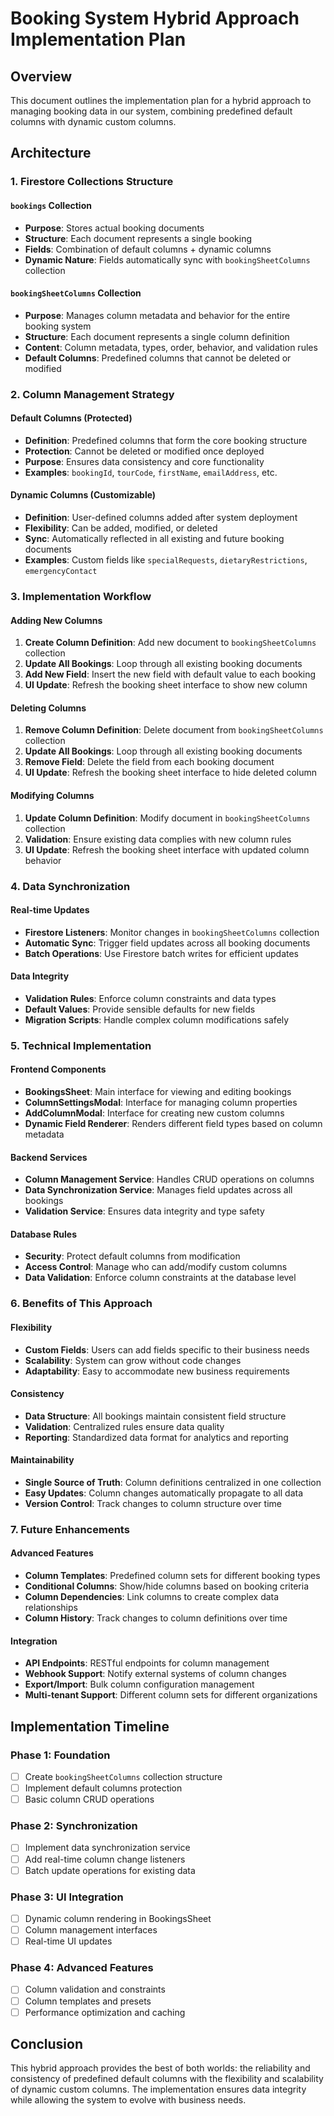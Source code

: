 # Booking System Hybrid Approach Implementation Plan

## Overview

This document outlines the implementation plan for a hybrid approach to managing booking data in our system, combining predefined default columns with dynamic custom columns.

## Architecture

### 1. Firestore Collections Structure

#### `bookings` Collection

- **Purpose**: Stores actual booking documents
- **Structure**: Each document represents a single booking
- **Fields**: Combination of default columns + dynamic columns
- **Dynamic Nature**: Fields automatically sync with `bookingSheetColumns` collection

#### `bookingSheetColumns` Collection

- **Purpose**: Manages column metadata and behavior for the entire booking system
- **Structure**: Each document represents a single column definition
- **Content**: Column metadata, types, order, behavior, and validation rules
- **Default Columns**: Predefined columns that cannot be deleted or modified

### 2. Column Management Strategy

#### Default Columns (Protected)

- **Definition**: Predefined columns that form the core booking structure
- **Protection**: Cannot be deleted or modified once deployed
- **Purpose**: Ensures data consistency and core functionality
- **Examples**: `bookingId`, `tourCode`, `firstName`, `emailAddress`, etc.

#### Dynamic Columns (Customizable)

- **Definition**: User-defined columns added after system deployment
- **Flexibility**: Can be added, modified, or deleted
- **Sync**: Automatically reflected in all existing and future booking documents
- **Examples**: Custom fields like `specialRequests`, `dietaryRestrictions`, `emergencyContact`

### 3. Implementation Workflow

#### Adding New Columns

1. **Create Column Definition**: Add new document to `bookingSheetColumns` collection
2. **Update All Bookings**: Loop through all existing booking documents
3. **Add New Field**: Insert the new field with default value to each booking
4. **UI Update**: Refresh the booking sheet interface to show new column

#### Deleting Columns

1. **Remove Column Definition**: Delete document from `bookingSheetColumns` collection
2. **Update All Bookings**: Loop through all existing booking documents
3. **Remove Field**: Delete the field from each booking document
4. **UI Update**: Refresh the booking sheet interface to hide deleted column

#### Modifying Columns

1. **Update Column Definition**: Modify document in `bookingSheetColumns` collection
2. **Validation**: Ensure existing data complies with new column rules
3. **UI Update**: Refresh the booking sheet interface with updated column behavior

### 4. Data Synchronization

#### Real-time Updates

- **Firestore Listeners**: Monitor changes in `bookingSheetColumns` collection
- **Automatic Sync**: Trigger field updates across all booking documents
- **Batch Operations**: Use Firestore batch writes for efficient updates

#### Data Integrity

- **Validation Rules**: Enforce column constraints and data types
- **Default Values**: Provide sensible defaults for new fields
- **Migration Scripts**: Handle complex column modifications safely

### 5. Technical Implementation

#### Frontend Components

- **BookingsSheet**: Main interface for viewing and editing bookings
- **ColumnSettingsModal**: Interface for managing column properties
- **AddColumnModal**: Interface for creating new custom columns
- **Dynamic Field Renderer**: Renders different field types based on column metadata

#### Backend Services

- **Column Management Service**: Handles CRUD operations on columns
- **Data Synchronization Service**: Manages field updates across all bookings
- **Validation Service**: Ensures data integrity and type safety

#### Database Rules

- **Security**: Protect default columns from modification
- **Access Control**: Manage who can add/modify custom columns
- **Data Validation**: Enforce column constraints at the database level

### 6. Benefits of This Approach

#### Flexibility

- **Custom Fields**: Users can add fields specific to their business needs
- **Scalability**: System can grow without code changes
- **Adaptability**: Easy to accommodate new business requirements

#### Consistency

- **Data Structure**: All bookings maintain consistent field structure
- **Validation**: Centralized rules ensure data quality
- **Reporting**: Standardized data format for analytics and reporting

#### Maintainability

- **Single Source of Truth**: Column definitions centralized in one collection
- **Easy Updates**: Column changes automatically propagate to all data
- **Version Control**: Track changes to column structure over time

### 7. Future Enhancements

#### Advanced Features

- **Column Templates**: Predefined column sets for different booking types
- **Conditional Columns**: Show/hide columns based on booking criteria
- **Column Dependencies**: Link columns to create complex data relationships
- **Column History**: Track changes to column definitions over time

#### Integration

- **API Endpoints**: RESTful endpoints for column management
- **Webhook Support**: Notify external systems of column changes
- **Export/Import**: Bulk column configuration management
- **Multi-tenant Support**: Different column sets for different organizations

## Implementation Timeline

### Phase 1: Foundation

- [ ] Create `bookingSheetColumns` collection structure
- [ ] Implement default columns protection
- [ ] Basic column CRUD operations

### Phase 2: Synchronization

- [ ] Implement data synchronization service
- [ ] Add real-time column change listeners
- [ ] Batch update operations for existing data

### Phase 3: UI Integration

- [ ] Dynamic column rendering in BookingsSheet
- [ ] Column management interfaces
- [ ] Real-time UI updates

### Phase 4: Advanced Features

- [ ] Column validation and constraints
- [ ] Column templates and presets
- [ ] Performance optimization and caching

## Conclusion

This hybrid approach provides the best of both worlds: the reliability and consistency of predefined default columns with the flexibility and scalability of dynamic custom columns. The implementation ensures data integrity while allowing the system to evolve with business needs.
